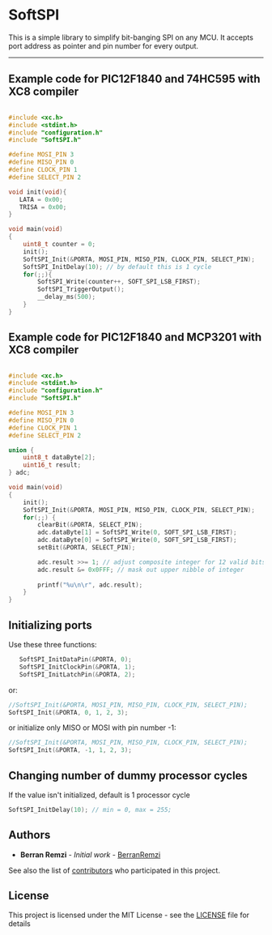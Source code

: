 # SoftSPI
This is a simple library to simplify bit-banging SPI on any MCU.
It accepts port address as pointer and pin number for every output.

---

## Example code for PIC12F1840 and 74HC595 with XC8 compiler

```c

#include <xc.h>
#include <stdint.h>
#include "configuration.h"
#include "SoftSPI.h"

#define MOSI_PIN 3
#define MISO_PIN 0
#define CLOCK_PIN 1
#define SELECT_PIN 2

void init(void){
   LATA = 0x00;
   TRISA = 0x00;
}

void main(void)
{
    uint8_t counter = 0;
    init();
    SoftSPI_Init(&PORTA, MOSI_PIN, MISO_PIN, CLOCK_PIN, SELECT_PIN);
    SoftSPI_InitDelay(10); // by default this is 1 cycle
    for(;;){
        SoftSPI_Write(counter++, SOFT_SPI_LSB_FIRST);
        SoftSPI_TriggerOutput();
        __delay_ms(500);
    }
}

```

## Example code for PIC12F1840 and MCP3201 with XC8 compiler

```c

#include <xc.h>
#include <stdint.h>
#include "configuration.h"
#include "SoftSPI.h"

#define MOSI_PIN 3
#define MISO_PIN 0
#define CLOCK_PIN 1
#define SELECT_PIN 2

union {
    uint8_t dataByte[2];
    uint16_t result;
} adc;

void main(void)
{
    init();
    SoftSPI_Init(&PORTA, MOSI_PIN, MISO_PIN, CLOCK_PIN, SELECT_PIN);
    for(;;) {
        clearBit(&PORTA, SELECT_PIN);
        adc.dataByte[1] = SoftSPI_Write(0, SOFT_SPI_LSB_FIRST);
        adc.dataByte[0] = SoftSPI_Write(0, SOFT_SPI_LSB_FIRST);
        setBit(&PORTA, SELECT_PIN);

        adc.result >>= 1; // adjust composite integer for 12 valid bits
        adc.result &= 0x0FFF; // mask out upper nibble of integer
        
        printf("%u\n\r", adc.result);
    }
}

```

## Initializing ports
Use these three functions:

```c
   SoftSPI_InitDataPin(&PORTA, 0);
   SoftSPI_InitClockPin(&PORTA, 1);
   SoftSPI_InitLatchPin(&PORTA, 2);
```

or:

```c
//SoftSPI_Init(&PORTA, MOSI_PIN, MISO_PIN, CLOCK_PIN, SELECT_PIN);
SoftSPI_Init(&PORTA, 0, 1, 2, 3);
```

or initialize only MISO or MOSI with pin number -1:

```c
//SoftSPI_Init(&PORTA, MOSI_PIN, MISO_PIN, CLOCK_PIN, SELECT_PIN);
SoftSPI_Init(&PORTA, -1, 1, 2, 3);
```

## Changing number of dummy processor cycles
If the value isn't initialized, default is 1 processor cycle

```c
SoftSPI_InitDelay(10); // min = 0, max = 255;
```

## Authors

* **Berran Remzi** - *Initial work* - [BerranRemzi](https://github.com/BerranRemzi)

See also the list of [contributors](https://github.com/BerranRemzi/SoftSPI/graphs/contributors) who participated in this project.

## License

This project is licensed under the MIT License - see the [LICENSE](LICENSE) file for details

